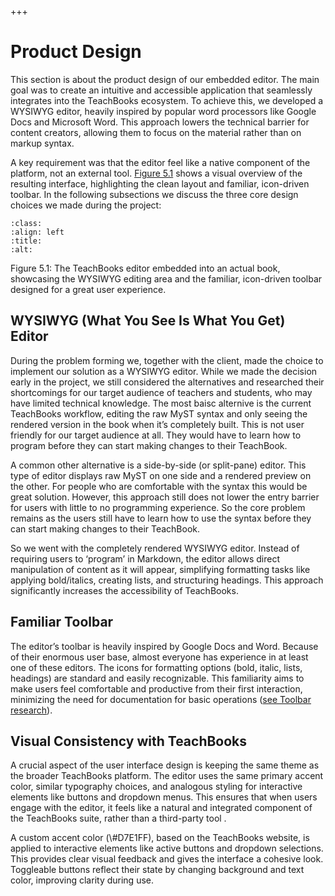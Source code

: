 +++
# Product Design

This section is about the product design of our embedded editor. The main goal was to create an intuitive and accessible application that seamlessly integrates into the TeachBooks ecosystem. To achieve this, we developed a WYSIWYG editor, heavily inspired by popular word processors like Google Docs and Microsoft Word. This approach lowers the technical barrier for content creators, allowing them to focus on the material rather than on markup syntax.

A key requirement was that the editor feel like a native component of the platform, not an external tool. [Figure 5.1](../figures/pics/finalProduct.md) shows a visual overview of the resulting interface, highlighting the clean layout and familiar, icon-driven toolbar. In the following subsections we discuss the three core design choices we made during the project:

```{image} https://github.com/Lopalov/Final-Report/blob/main/book/figures/pics/finalProduct.png?raw=true
:class: 
:align: left
:title: 
:alt: 
```

Figure 5.1: The TeachBooks editor embedded into an actual book, showcasing the WYSIWYG editing area and the familiar, icon-driven toolbar designed for a great user experience.

## WYSIWYG (What You See Is What You Get) Editor

During the problem forming we, together with the client, made the choice to implement our solution as a WYSIWYG editor. While we made the decision early in the project, we still considered the alternatives and researched their shortcomings for our target audience of teachers and students, who may have limited technical knowledge. The most baisc alternive is the current TeachBooks workflow, editing the raw MyST syntax and only seeing the rendered version in the book when it’s completely built. This is not user friendly for our target audience at all. They would have to learn how to program before they can start making changes to their TeachBook.

A common other alternative is a side-by-side (or split-pane) editor. This type of editor displays raw MyST on one side and a rendered preview on the other. For people who are comfortable with the syntax this would be great solution. However, this approach still does not lower the entry barrier for users with little to no programming experience. So the core problem remains as the users still have to learn how to use the syntax before they can start making changes to their TeachBook.&#x20;

So we went with the completely rendered WYSIWYG editor. Instead of requiring users to ‘program’ in Markdown, the editor allows direct manipulation of content as it will appear, simplifying formatting tasks like applying bold/italics, creating lists, and structuring headings. This approach significantly increases the accessibility of TeachBooks.

## Familiar Toolbar

The editor’s toolbar is heavily inspired by Google Docs and Word. Because of their enormous user base, almost everyone has experience in at least one of these editors. The icons for formatting options (bold, italic, lists, headings) are standard and easily recognizable. This familiarity aims to make users feel comfortable and productive from their first interaction, minimizing the need for documentation for basic operations ([see Toolbar research](../research/toolbar)).

## Visual Consistency with TeachBooks

A crucial aspect of the user interface design is keeping the same theme as the broader TeachBooks platform. The editor uses the same primary accent color, similar typography choices, and analogous styling for interactive elements like buttons and dropdown menus. This ensures that when users engage with the editor, it feels like a natural and integrated component of the TeachBooks suite, rather than a third-party tool .

A custom accent color (\\#D7E1FF), based on the TeachBooks website, is applied to interactive elements like active buttons and dropdown selections. This provides clear visual feedback and gives the interface a cohesive look. Toggleable buttons reflect their state by changing background and text color, improving clarity during use.
